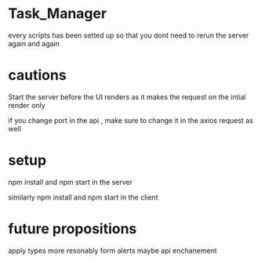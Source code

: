 # Task_Manager

every scripts has been setted up so that you dont need to rerun the server again and again

# cautions

Start the server before the UI renders as it makes the request on the intial render only

if you change port in the api , make sure to change it in the axios request as well

# setup

npm install and npm start in the server

similarly npm install and npm start in the client

# future propositions

apply types more resonably
form alerts
maybe api enchanement
